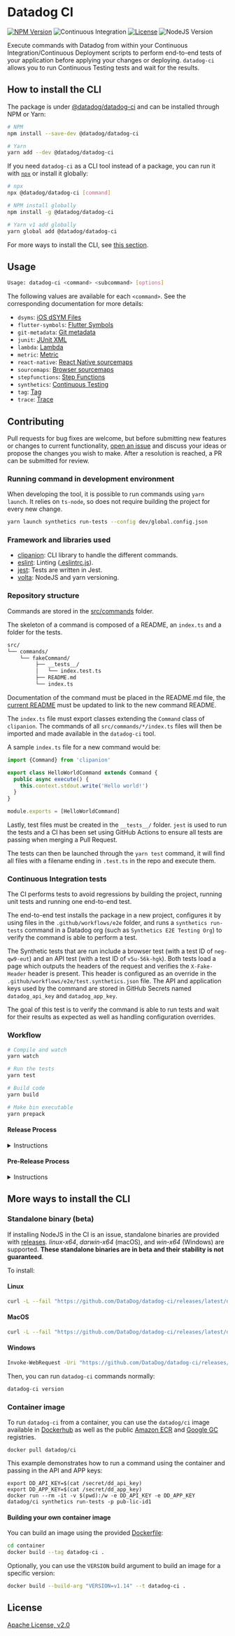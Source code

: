 # Datadog CI

[![NPM Version](https://img.shields.io/npm/v/@datadog/datadog-ci)](https://www.npmjs.com/package/@datadog/datadog-ci) ![Continuous Integration](https://github.com/DataDog/datadog-ci/workflows/Continuous%20Integration/badge.svg) [![License](https://img.shields.io/badge/License-Apache%202.0-blue.svg)](https://opensource.org/licenses/Apache-2.0) ![NodeJS Version](https://img.shields.io/badge/Node.js-14+-green)

Execute commands with Datadog from within your Continuous Integration/Continuous Deployment scripts to perform end-to-end tests of your application before applying your changes or deploying. `datadog-ci` allows you to run Continuous Testing tests and wait for the results.

## How to install the CLI

The package is under [@datadog/datadog-ci](https://www.npmjs.com/package/@datadog/datadog-ci) and can be installed through NPM or Yarn:

```sh
# NPM
npm install --save-dev @datadog/datadog-ci

# Yarn
yarn add --dev @datadog/datadog-ci
```

If you need `datadog-ci` as a CLI tool instead of a package, you can run it with [`npx`](https://www.npmjs.com/package/npx) or install it globally:

```sh
# npx
npx @datadog/datadog-ci [command]

# NPM install globally
npm install -g @datadog/datadog-ci

# Yarn v1 add globally
yarn global add @datadog/datadog-ci
```

For more ways to install the CLI, see [this section](#more-ways-to-install-the-cli).

## Usage

```bash
Usage: datadog-ci <command> <subcommand> [options]
```

The following values are available for each `<command>`. See the corresponding documentation for more details:

- `dsyms`: [iOS dSYM Files](src/commands/dsyms/)
- `flutter-symbols`: [Flutter Symbols](src/commands/flutter-symbols/)
- `git-metadata`: [Git metadata](src/commands/git-metadata)
- `junit`: [JUnit XML](src/commands/junit)
- `lambda`: [Lambda](src/commands/lambda)
- `metric`: [Metric](src/commands/metric)
- `react-native`: [React Native sourcemaps](src/commands/react-native/)
- `sourcemaps`: [Browser sourcemaps](src/commands/sourcemaps/)
- `stepfunctions`: [Step Functions](src/commands/stepfunctions)
- `synthetics`: [Continuous Testing](src/commands/synthetics/)
- `tag`: [Tag](src/commands/tag)
- `trace`: [Trace](src/commands/trace)

## Contributing

Pull requests for bug fixes are welcome, but before submitting new features or changes to current functionality, [open an issue](https://github.com/DataDog/datadog-ci/issues/new)
and discuss your ideas or propose the changes you wish to make. After a resolution is reached, a PR can be submitted for review.

### Running command in development environment

When developing the tool, it is possible to run commands using `yarn launch`. It relies on `ts-node`, so does not require building the project for every new change.

```bash
yarn launch synthetics run-tests --config dev/global.config.json
```

### Framework and libraries used

- [clipanion](https://github.com/arcanis/clipanion): CLI library to handle the different commands.
- [eslint](https://github.com/eslint/eslint): Linting ([.eslintrc.js](/.eslintrc.js)).
- [jest](https://github.com/facebook/jest): Tests are written in Jest.
- [volta](https://github.com/volta-cli/volta): NodeJS and yarn versioning.

### Repository structure

Commands are stored in the [src/commands](src/commands) folder.

The skeleton of a command is composed of a README, an `index.ts` and a folder for the tests.

```bash
src/
└── commands/
    └── fakeCommand/
         ├── __tests__/
         │   └── index.test.ts
         ├── README.md
         └── index.ts
```

Documentation of the command must be placed in the README.md file, the [current README](/README.md) must be updated to link to the new command README.

The `index.ts` file must export classes extending the `Command` class of `clipanion`. The commands of all `src/commands/*/index.ts` files will then be imported and made available in the `datadog-ci` tool.

A sample `index.ts` file for a new command would be:

```typescript
import {Command} from 'clipanion'

export class HelloWorldCommand extends Command {
  public async execute() {
    this.context.stdout.write('Hello world!')
  }
}

module.exports = [HelloWorldCommand]
```

Lastly, test files must be created in the `__tests__/` folder. `jest` is used to run the tests and a CI has been set using GitHub Actions to ensure all tests are passing when merging a Pull Request.

The tests can then be launched through the `yarn test` command, it will find all files with a filename ending in `.test.ts` in the repo and execute them.

### Continuous Integration tests

The CI performs tests to avoid regressions by building the project, running unit tests and running one end-to-end test.

The end-to-end test installs the package in a new project, configures it by using files in the `.github/workflows/e2e` folder, and runs a `synthetics run-tests` command in a Datadog org (such as `Synthetics E2E Testing Org`) to verify the command is able to perform a test.

The Synthetic tests that are run include a browser test (with a test ID of `neg-qw9-eut`) and an API test (with a test ID of `v5u-56k-hgk`). Both tests load a page which outputs the headers of the request and verifies the `X-Fake-Header` header is present. This header is configured as an override in the `.github/workflows/e2e/test.synthetics.json` file. The API and application keys used by the command are stored in GitHub Secrets named `datadog_api_key` and `datadog_app_key`.

The goal of this test is to verify the command is able to run tests and wait for their results as expected as well as handling configuration overrides.

### Workflow

```bash
# Compile and watch
yarn watch

# Run the tests
yarn test

# Build code
yarn build

# Make bin executable
yarn prepack
```

#### Release Process

<details>
  <summary>Instructions</summary>

To release a new version of `datadog-ci`:

1. Create a new branch for the version upgrade.
2. Update the `package.json` version to `X.X.X`, commit the change `vX.X.X` and tag it with `git tag vX.X.X`.
   - You may refer to [Semantic Versioning](https://semver.org/#summary) to determine what level to increment.
4. Push the branch **along with the tag** with `git push --tags origin name-of-the-branch`, create a PR, and get at least one approval.
   - [Create a draft GitHub Release (prefilled link)](https://github.com/DataDog/datadog-ci/releases/new?title=%3Csame-as-tag%3E&body=%3C!--%20Use%20the%20%22Generate%20release%20notes%22%20button%20at%20the%20top%20right,%20then%20categorize%20the%20changes%20--%3E) and **save it as a draft**.
   - Please categorize the changes by product or "Documentation" / "Dependencies" / "Chores". You can find commands grouped by product in the [`.github/CODEOWNERS`](https://github.com/DataDog/datadog-ci/blob/master/.github/CODEOWNERS) file.
   - Copy the categorized release notes, and paste them in the description of your PR. This ensures the feature PRs have a link to your release PR.
   - See this [example PR](https://github.com/DataDog/datadog-ci/pull/1047).
5. Once you've received at least one approval, merge the PR **with the "Create a merge commit" strategy**.
   - You may notice that some **_GitLab_** jobs are pending, this is expected (see **step 7**). You can merge the PR when *only those jobs* are left.
   - The "Create a merge commit" strategy is required for **step 7**, and for the GitHub Release to point to an existing commit once the PR is merged.
6. Go back to your draft GitHub Release, and publish it.
7. Once the release is published, [this GitHub Workflow](https://github.com/DataDog/datadog-ci/actions/workflows/release.yml) publishes the NPM package and adds binaries to the release's assets. Wait for it to succeed.
8. When the NPM package is published, go to the [_GitLab_ pipelines](https://gitlab.ddbuild.io/DataDog/datadog-ci/-/pipelines?scope=tags&status=manual), find the pipeline for your tag, and start the `build` stage to run the Docker image build jobs.
   - Make sure all the jobs and downstream jobs succeed.

Thanks for creating a release! 🎉

</details>

#### Pre-Release Process

<details>
  <summary>Instructions</summary>

To create a pre-release or releasing in a different channel:

1. Create a new branch for the channel you want to release to (`alpha`, `beta`, and more).
2. Create a PR for your feature branch with the channel branch as a base.
3. Pick a version following this format: `<version>-<channel>`. For example, `0.10.9-alpha`, `1-beta`, and more.
4. Update the `version` field in `package.json`.
5. Once you've received at least one approval, merge the Pull Request **with the "Create a merge commit" strategy**.
6. Create a [GitHub Release](https://github.com/DataDog/datadog-ci/releases/new?target=alpha&tag=0.10.9-alpha&prerelease=1&title=Alpha+prerelease):
   - Target the channel branch.
   - Pick a tag based on your version `<version>-<channel>`.
   - Check the `This is a pre-release` checkbox.
7. Publish the release and an action publishes it on npm.

<img src="./assets/pre-release.png" width="500"/>

</details>

## More ways to install the CLI

### Standalone binary (**beta**)

If installing NodeJS in the CI is an issue, standalone binaries are provided with [releases](https://github.com/DataDog/datadog-ci/releases). _linux-x64_, _darwin-x64_ (macOS), and _win-x64_ (Windows) are supported. **These standalone binaries are in beta and their stability is not guaranteed**.

To install:

#### Linux

```sh
curl -L --fail "https://github.com/DataDog/datadog-ci/releases/latest/download/datadog-ci_linux-x64" --output "/usr/local/bin/datadog-ci" && chmod +x /usr/local/bin/datadog-ci
```

#### MacOS

```sh
curl -L --fail "https://github.com/DataDog/datadog-ci/releases/latest/download/datadog-ci_darwin-x64" --output "/usr/local/bin/datadog-ci" && chmod +x /usr/local/bin/datadog-ci
```

#### Windows

```sh
Invoke-WebRequest -Uri "https://github.com/DataDog/datadog-ci/releases/latest/download/datadog-ci_win-x64.exe" -OutFile "datadog-ci.exe"
```

Then, you can run `datadog-ci` commands normally:

```sh
datadog-ci version
```

### Container image

To run `datadog-ci` from a container, you can use the `datadog/ci` image available in [Dockerhub](https://hub.docker.com/r/datadog/ci) as well as the public [Amazon ECR](https://gallery.ecr.aws/datadog/ci) and [Google GC](https://console.cloud.google.com/gcr/images/datadoghq/global/ci) registries.

```
docker pull datadog/ci
```

This example demonstrates how to run a command using the container and passing in the API and APP keys:

```
export DD_API_KEY=$(cat /secret/dd_api_key)
export DD_APP_KEY=$(cat /secret/dd_app_key)
docker run --rm -it -v $(pwd):/w -e DD_API_KEY -e DD_APP_KEY datadog/ci synthetics run-tests -p pub-lic-id1
```

#### Building your own container image

You can build an image using the provided [Dockerfile](https://github.com/DataDog/datadog-ci/blob/master/container/Dockerfile):

```sh
cd container
docker build --tag datadog-ci .
```

Optionally, you can use the `VERSION` build argument to build an image for a specific version:

```sh
docker build --build-arg "VERSION=v1.14" --t datadog-ci .
```

## License

[Apache License, v2.0](LICENSE)
